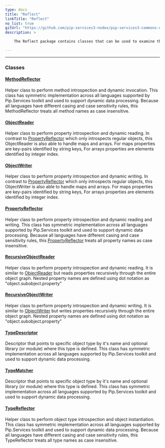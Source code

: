 ```yaml
---
type: docs
title: "Reflect"
linkTitle: "Reflect"
no_list: true
gitUrl: "https://github.com/pip-services3-nodex/pip-services3-commons-nodex"
description: >

    The Reflect package contains classes that can be used to examine the properties, methods and type of a class. In addition, it can be used to dynamically set the values of a property and create objects of a specific type.

---
```

---

<div class="module-body"> 

### Classes

#### [MethodReflector](method_reflector)
Helper class to perform method introspection and dynamic invocation.
This class has symmetric implementation across all languages supported
by Pip.Services toolkit and used to support dynamic data processing.
Because all languages have different casing and case sensitivity rules,
this MethodReflector treats all method names as case insensitive.

#### [ObjectReader](object_reader)
Helper class to perform property introspection and dynamic reading.
In contrast to [PropertyReflector](property_reflector) which only introspects regular objects,
this ObjectReader is also able to handle maps and arrays.
For maps properties are key-pairs identified by string keys,
For arrays properties are elements identified by integer index.

#### [ObjectWriter](object_writer)
Helper class to perform property introspection and dynamic writing.
In contrast to [PropertyReflector](property_reflector) which only introspects regular objects,
this ObjectWriter is also able to handle maps and arrays.
For maps properties are key-pairs identified by string keys,
For arrays properties are elements identified by integer index.

#### [PropertyReflector](property_reflector)
Helper class to perform property introspection and dynamic reading and writing.
This class has symmetric implementation across all languages supported
by Pip.Services toolkit and used to support dynamic data processing.
Because all languages have different casing and case sensitivity rules,
this [PropertyReflector](property_reflector) treats all property names as case insensitive.

#### [RecursiveObjectReader](recursive_object_reader)
Helper class to perform property introspection and dynamic reading.
It is similar to [ObjectReader](object_reader) but reads properties recursively
through the entire object graph. Nested property names are defined
using dot notation as "object.subobject.property"

#### [RecursiveObjectWriter](recursive_object_writer)
Helper class to perform property introspection and dynamic writing.
It is similar to [ObjectWriter](object_writer) but writes properties recursively
through the entire object graph. Nested property names are defined
using dot notation as "object.subobject.property"

#### [TypeDescriptor](type_descriptor)
Descriptor that points to specific object type by it's name
and optional library (or module) where this type is defined.
This class has symmetric implementation across all languages supported
by Pip.Services toolkit and used to support dynamic data processing.

#### [TypeMatcher](type_matcher)
Descriptor that points to specific object type by it's name
and optional library (or module) where this type is defined.
This class has symmetric implementation across all languages supported
by Pip.Services toolkit and used to support dynamic data processing.

#### [TypeReflector](type_reflector)
Helper class to perform object type introspection and object instantiation.
This class has symmetric implementation across all languages supported
by Pip.Services toolkit and used to support dynamic data processing.
Because all languages have different casing and case sensitivity rules,
this TypeReflector treats all type names as case insensitive.

</div>
